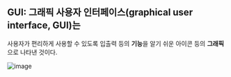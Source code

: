 ## GUI: 그래픽 사용자 인터페이스(graphical user interface, GUI)는 

사용자가 편리하게 사용할 수 있도록 입출력 등의 **기능**을 알기 쉬운 아이콘 등의 **그래픽**으로 나타낸 것이다.

![image](https://user-images.githubusercontent.com/59241047/84356828-b6cb2c00-abff-11ea-8ae9-b6dfe3ee01e6.png)


